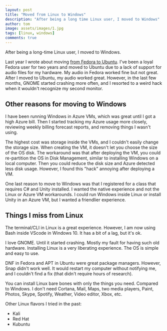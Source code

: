 ```yaml
---
layout: post
title: "Moved from Linux to Windows"
description: "After being a long time Linux user, I moved to Windows"
author: tom
image: assets/images/1.jpg
tags: [linux, windows]
comments: true
---
```


After being a long-time Linux user, I moved to Windows.

Last year I wrote about moving [from Fedora to Ubuntu](../from-fedora-to-ubuntu/). I've been a loyal Fedora user for two years and moved to Ubuntu due to a lack of support for audio files for my hardware. My audio in Fedora worked fine but not great. After I moved to Ubuntu, my audio worked great. However, in the last few months, GNOME started crashing more often, and I resorted to a weird hack when it wouldn't recognize my second monitor.

## Other reasons for moving to Windows

I have been running Windows in Azure VMs, which was great until I got a high Azure bill. Then I started tracking my Azure usage more closely, reviewing weekly billing forecast reports, and removing things I wasn't using.

The highest cost was storage inside the VMs, and I couldn't easily change the storage size. When creating the VM, it doesn't let you choose the size of the OS disk. The workaround was that after deploying the VM, you could re-partition the OS in Disk Management, similar to installing Windows on a local computer. Then you could reduce the disk size and Azure detected less disk usage. However, I found this "hack" annoying after deploying a VM.

One last reason to move to Windows was that I registered for a class that requires C# and Unity installed. I wanted the native experience and not the Linux or Azure VM workarounds. I could run Windows inside Linux or install Unity in an Azure VM, but I  wanted a friendlier experience.

## Things I miss from Linux

The terminal/CLI in Linux is a great experience. However, I am now using Bash inside VScode in Windows 10. It has a bit of a lag, but it's ok.

I love GNOME. Until it started crashing. Mostly my fault for having such old hardware. Installing Linux is a very liberating experience. The OS is simple and easy to use.

DNF in Fedora and APT in Ubuntu were great package managers. However, Snap didn't work well. It would restart my computer without notifying me, and I couldn't find a fix (that didn't require hours of research).

You can install Linux bare bones with only the things you need. Compared to Windows. I don't need Cortana, Mail, Maps, two media players, Paint, Photos, Skype, Spotify, Weather, Video editor, Xbox, etc.

Other Linux flavors I tried in the past:

* Kali
* Red Hat
* Kubuntu
